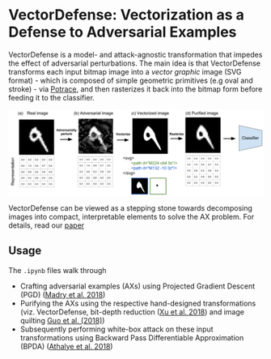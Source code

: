# VectorDefense: Vectorization as a Defense to Adversarial Examples

VectorDefense is a model- and attack-agnostic transformation that impedes the effect of adversarial perturbations. The main idea is that VectorDefense transforms each input bitmap image into a *vector graphic* image (SVG format) - which is composed of simple geometric primitives (e.g oval and stroke) - via [Potrace](http://potrace.sourceforge.net/), and then rasterizes it back into the bitmap form before feeding it to the classifier.


![VectorDefense Concept](/concept.png)

VectorDefense can be viewed as a stepping stone towards decomposing images into compact, interpretable elements to solve the AX problem. For details, read our [paper](/link)

## Usage

The `.ipynb` files walk through
* Crafting adversarial examples (AXs) using Projected Gradient Descent (PGD) ([Madry et al. 2018](https://arxiv.org/abs/1706.06083))
* Purifying the AXs using the respective hand-designed transformations (viz. VectorDefense, bit-depth reduction ([Xu et al. 2018](https://arxiv.org/abs/1704.01155)) and image quilting [Guo et al. (2018)](https://openreview.net/forum?id=SyJ7ClWCb))
* Subsequently performing white-box attack on these input transformations using Backward Pass Differentiable Approximation (BPDA) ([Athalye et al. 2018](https://arxiv.org/abs/1802.00420))




